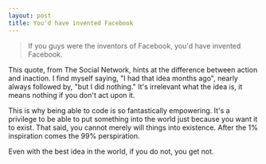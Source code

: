 ```yaml
---
layout: post
title: You'd have invented Facebook
---
```

> If you guys were the inventors of Facebook, you'd have invented Facebook. 

This quote, from The Social Network, hints at the difference between action and inaction. I find myself saying, "I had that idea months ago", nearly always followed by, "but I did nothing." It's irrelevant what the idea is, it means nothing if you don't act upon it.

This is why being able to code is so fantastically empowering. It's a privilege to be able to put something into the world just because you want it to exist. That said, you cannot merely will things into existence. After the 1% inspiration comes the 99% perspiration.

Even with the best idea in the world, if you do not, you get not.